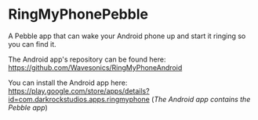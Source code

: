 RingMyPhonePebble
=================

A Pebble app that can wake your Android phone up and start it ringing so you can find it.

The Android app's repository can be found here:
https://github.com/Wavesonics/RingMyPhoneAndroid

You can install the Android app here:
https://play.google.com/store/apps/details?id=com.darkrockstudios.apps.ringmyphone
(_The Android app contains the Pebble app_)
